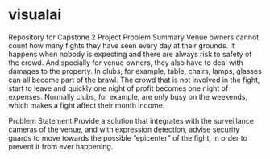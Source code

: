 # visualai
Repository for Capstone 2 Project
Problem Summary
Venue owners cannot count how many fights they have seen every day at their grounds. 
It happens when nobody is expecting and there are always risk to safety of the crowd. 
And specially for venue owners, they also have to deal with damages to the property. 
In clubs, for example, table, chairs, lamps, glasses can all become part of the brawl. 
The crowd that is not involved in the fight, start to leave and quickly one night of profit becomes one night of expenses. 
Normally clubs, for example, are only busy on the weekends, which makes a fight affect their month income.

Problem Statement
Provide a solution that integrates with the surveillance cameras of the venue, and with expression detection, 
advise security guards to move towards the possible “epicenter” of the fight, in order to prevent it from ever happening.
